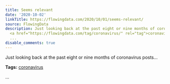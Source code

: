 ```yaml
---
title: Seems relevant
date: '2020-10-02'
linkTitle: https://flowingdata.com/2020/10/01/seems-relevant/
source: FlowingData
description: Just looking back at the past eight or nine months of coronavirus posts&#8230;<p><strong>Tags:</strong>
  <a href="https://flowingdata.com/tag/coronavirus/" rel="tag">coronavirus</a></p>
  ...
disable_comments: true
---
```

Just looking back at the past eight or nine months of coronavirus posts&#8230;<p><strong>Tags:</strong> <a href="https://flowingdata.com/tag/coronavirus/" rel="tag">coronavirus</a></p> ...